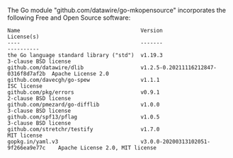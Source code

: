 The Go module "github.com/datawire/go-mkopensource" incorporates the
following Free and Open Source software:

    Name                                      Version                               License(s)
    ----                                      -------                               ----------
    the Go language standard library ("std")  v1.19.3                               3-clause BSD license
    github.com/datawire/dlib                  v1.2.5-0.20211116212847-0316f8d7af2b  Apache License 2.0
    github.com/davecgh/go-spew                v1.1.1                                ISC license
    github.com/pkg/errors                     v0.9.1                                2-clause BSD license
    github.com/pmezard/go-difflib             v1.0.0                                3-clause BSD license
    github.com/spf13/pflag                    v1.0.5                                3-clause BSD license
    github.com/stretchr/testify               v1.7.0                                MIT license
    gopkg.in/yaml.v3                          v3.0.0-20200313102051-9f266ea9e77c    Apache License 2.0, MIT license


